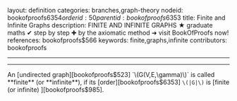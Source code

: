 layout: definition
categories: branches,graph-theory
nodeid: bookofproofs$6354
orderid: 50
parentid: bookofproofs$6353
title: Finite and Infinite Graphs
description: FINITE AND INFINITE GRAPHS &#9733; graduate maths &#10004; step by step &#10010; by the axiomatic method &#10140; visit BookOfProofs now!
references: bookofproofs$566
keywords: finite,graphs,infinite
contributors: bookofproofs

---


---

An [undirected graph][bookofproofs$523] `\(G(V,E,\gamma)\)` is called **finite** (or **infinite**), if its [order][bookofproofs$6353] `\(|G|\)` is [finite (or infinite) ][bookofproofs$985].